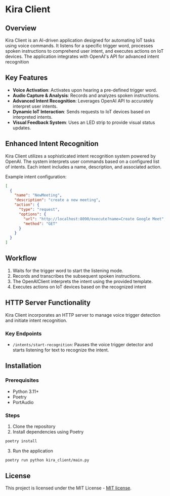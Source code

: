 # Kira Client

## Overview

Kira Client is an AI-driven application designed for automating IoT tasks using voice commands. It listens for a specific trigger word, processes spoken instructions to comprehend user intent, and executes actions on IoT devices. The application integrates with OpenAI's API for advanced intent recognition

## Key Features
- **Voice Activation**: Activates upon hearing a pre-defined trigger word.
- **Audio Capture & Analysis**: Records and analyzes spoken instructions.
- **Advanced Intent Recognition**: Leverages OpenAI API to accurately interpret user intents.
- **Dynamic IoT Interaction**: Sends requests to IoT devices based on interpreted intents.
- **Visual Feedback System**: Uses an LED strip to provide visual status updates.

## Enhanced Intent Recognition
Kira Client utilizes a sophisticated intent recognition system powered by OpenAI. The system interprets user commands based on a configured list of intents. Each intent includes a name, description, and associated action.

Example intent configuration:
```json
[
  {
    "name": "NewMeeting",
    "description": "create a new meeting",
    "action": {
      "type": "request",
      "options": {
        "url": "http://localhost:8090/execute?name=Create Google Meet",
        "method": "GET"
      }
    }
  }
]
```

## Workflow
1. Waits for the trigger word to start the listening mode.
2. Records and transcribes the subsequent spoken instructions.
3. The OpenAIClient interprets the intent using the provided template.
4. Executes actions on IoT devices based on the recognized intent

## HTTP Server Functionality
Kira Client incorporates an HTTP server to manage voice trigger detection and initiate intent recognition.

### Key Endpoints
- `/intents/start-recognition`: Pauses the voice trigger detector and starts listening for text to recognize the intent.

## Installation

### Prerequisites
- Python 3.11+
- Poetry
- PortAudio

### Steps
1. Clone the repository
2. Install dependencies using Poetry
```bash
poetry install
```
3. Run the application
```bash
poetry run python kira_client/main.py
```

## License
This project is licensed under the MIT License - [MIT license](/LICENSE).